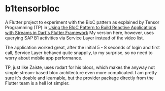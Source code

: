 # b1tensorbloc

A Flutter project to experiment with the BloC pattern as explained by Tensor Programming (TP) in 
[Using the BloC Pattern to Build Reactive Applications with Streams in Dart's Flutter Framework](https://www.youtube.com/watch?v=ALcbTxz3bUw)
My version here, however, uses querying SAP B1 activities via Service Layer instead of the video list.

The application worked great, after the initial 5 - 8 seconds of login and first call, Service Layer behaved quite snappily, to my surprise, so no need to worry about mobile app performance.

TP, just like Zaiste, uses rxdart for his blocs, which makes the anyway not simple stream-based bloc architecture even more complicated. I am pretty sure it's doable and learnable, but the provider package directly from the Flutter team is a hell lot simpler.
  
